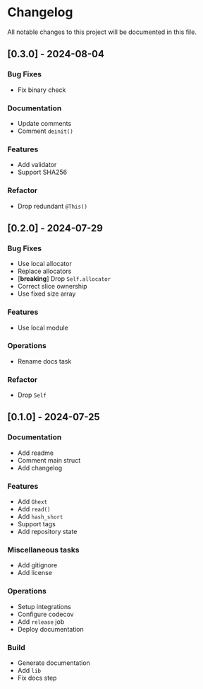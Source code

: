 # Changelog

All notable changes to this project will be documented in this file.

## [0.3.0] - 2024-08-04

### Bug Fixes

- Fix binary check

### Documentation

- Update comments
- Comment `deinit()`

### Features

- Add validator
- Support SHA256

### Refactor

- Drop redundant `@This()`

## [0.2.0] - 2024-07-29

### Bug Fixes

- Use local allocator
- Replace allocators
- [**breaking**] Drop `Self.allocator`
- Correct slice ownership
- Use fixed size array

### Features

- Use local module

### Operations

- Rename docs task

### Refactor

- Drop `Self`

## [0.1.0] - 2024-07-25

### Documentation

- Add readme
- Comment main struct
- Add changelog

### Features

- Add `Ghext`
- Add `read()`
- Add `hash_short`
- Support tags
- Add repository state

### Miscellaneous tasks

- Add gitignore
- Add license

### Operations

- Setup integrations
- Configure codecov
- Add `release` job
- Deploy documentation

### Build

- Generate documentation
- Add `lib`
- Fix docs step


